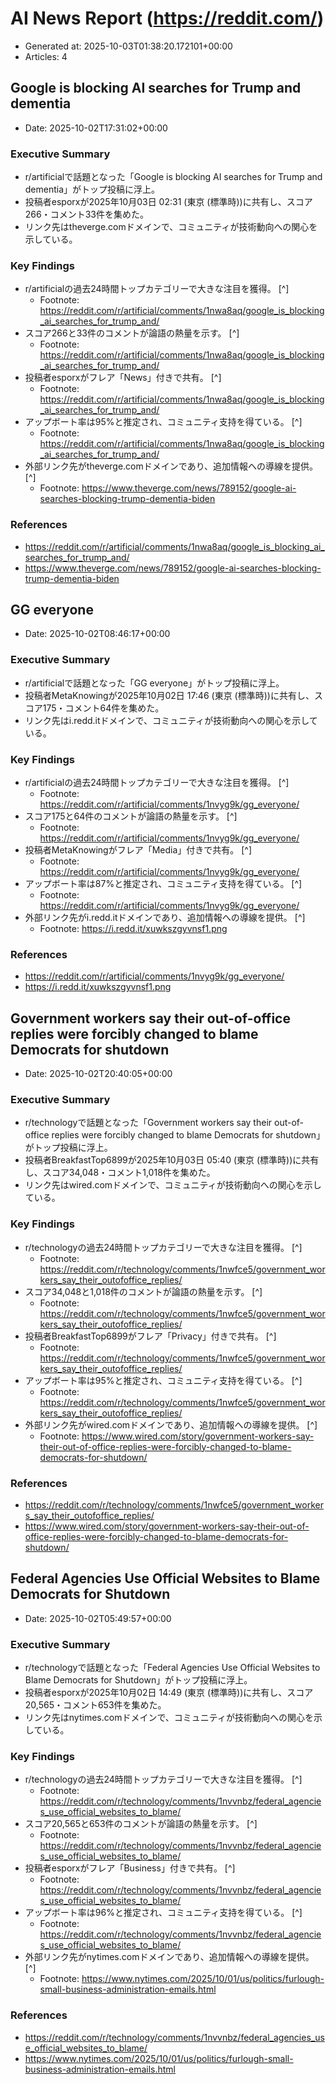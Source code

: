 # AI News Report (https://reddit.com/)

- Generated at: 2025-10-03T01:38:20.172101+00:00
- Articles: 4

## Google is blocking AI searches for Trump and dementia
- Date: 2025-10-02T17:31:02+00:00

### Executive Summary
- r/artificialで話題となった「Google is blocking AI searches for Trump and dementia」がトップ投稿に浮上。
- 投稿者esporxが2025年10月03日 02:31 (東京 (標準時))に共有し、スコア266・コメント33件を集めた。
- リンク先はtheverge.comドメインで、コミュニティが技術動向への関心を示している。

### Key Findings
- r/artificialの過去24時間トップカテゴリーで大きな注目を獲得。 [^]
  - Footnote: https://reddit.com/r/artificial/comments/1nwa8aq/google_is_blocking_ai_searches_for_trump_and/
- スコア266と33件のコメントが論語の熱量を示す。 [^]
  - Footnote: https://reddit.com/r/artificial/comments/1nwa8aq/google_is_blocking_ai_searches_for_trump_and/
- 投稿者esporxがフレア「News」付きで共有。 [^]
  - Footnote: https://reddit.com/r/artificial/comments/1nwa8aq/google_is_blocking_ai_searches_for_trump_and/
- アップボート率は95%と推定され、コミュニティ支持を得ている。 [^]
  - Footnote: https://reddit.com/r/artificial/comments/1nwa8aq/google_is_blocking_ai_searches_for_trump_and/
- 外部リンク先がtheverge.comドメインであり、追加情報への導線を提供。 [^]
  - Footnote: https://www.theverge.com/news/789152/google-ai-searches-blocking-trump-dementia-biden

### References
- https://reddit.com/r/artificial/comments/1nwa8aq/google_is_blocking_ai_searches_for_trump_and/
- https://www.theverge.com/news/789152/google-ai-searches-blocking-trump-dementia-biden

## GG everyone
- Date: 2025-10-02T08:46:17+00:00

### Executive Summary
- r/artificialで話題となった「GG everyone」がトップ投稿に浮上。
- 投稿者MetaKnowingが2025年10月02日 17:46 (東京 (標準時))に共有し、スコア175・コメント64件を集めた。
- リンク先はi.redd.itドメインで、コミュニティが技術動向への関心を示している。

### Key Findings
- r/artificialの過去24時間トップカテゴリーで大きな注目を獲得。 [^]
  - Footnote: https://reddit.com/r/artificial/comments/1nvyg9k/gg_everyone/
- スコア175と64件のコメントが論語の熱量を示す。 [^]
  - Footnote: https://reddit.com/r/artificial/comments/1nvyg9k/gg_everyone/
- 投稿者MetaKnowingがフレア「Media」付きで共有。 [^]
  - Footnote: https://reddit.com/r/artificial/comments/1nvyg9k/gg_everyone/
- アップボート率は87%と推定され、コミュニティ支持を得ている。 [^]
  - Footnote: https://reddit.com/r/artificial/comments/1nvyg9k/gg_everyone/
- 外部リンク先がi.redd.itドメインであり、追加情報への導線を提供。 [^]
  - Footnote: https://i.redd.it/xuwkszgyvnsf1.png

### References
- https://reddit.com/r/artificial/comments/1nvyg9k/gg_everyone/
- https://i.redd.it/xuwkszgyvnsf1.png

## Government workers say their out-of-office replies were forcibly changed to blame Democrats for shutdown
- Date: 2025-10-02T20:40:05+00:00

### Executive Summary
- r/technologyで話題となった「Government workers say their out-of-office replies were forcibly changed to blame Democrats for shutdown」がトップ投稿に浮上。
- 投稿者BreakfastTop6899が2025年10月03日 05:40 (東京 (標準時))に共有し、スコア34,048・コメント1,018件を集めた。
- リンク先はwired.comドメインで、コミュニティが技術動向への関心を示している。

### Key Findings
- r/technologyの過去24時間トップカテゴリーで大きな注目を獲得。 [^]
  - Footnote: https://reddit.com/r/technology/comments/1nwfce5/government_workers_say_their_outofoffice_replies/
- スコア34,048と1,018件のコメントが論語の熱量を示す。 [^]
  - Footnote: https://reddit.com/r/technology/comments/1nwfce5/government_workers_say_their_outofoffice_replies/
- 投稿者BreakfastTop6899がフレア「Privacy」付きで共有。 [^]
  - Footnote: https://reddit.com/r/technology/comments/1nwfce5/government_workers_say_their_outofoffice_replies/
- アップボート率は95%と推定され、コミュニティ支持を得ている。 [^]
  - Footnote: https://reddit.com/r/technology/comments/1nwfce5/government_workers_say_their_outofoffice_replies/
- 外部リンク先がwired.comドメインであり、追加情報への導線を提供。 [^]
  - Footnote: https://www.wired.com/story/government-workers-say-their-out-of-office-replies-were-forcibly-changed-to-blame-democrats-for-shutdown/

### References
- https://reddit.com/r/technology/comments/1nwfce5/government_workers_say_their_outofoffice_replies/
- https://www.wired.com/story/government-workers-say-their-out-of-office-replies-were-forcibly-changed-to-blame-democrats-for-shutdown/

## Federal Agencies Use Official Websites to Blame Democrats for Shutdown
- Date: 2025-10-02T05:49:57+00:00

### Executive Summary
- r/technologyで話題となった「Federal Agencies Use Official Websites to Blame Democrats for Shutdown」がトップ投稿に浮上。
- 投稿者esporxが2025年10月02日 14:49 (東京 (標準時))に共有し、スコア20,565・コメント653件を集めた。
- リンク先はnytimes.comドメインで、コミュニティが技術動向への関心を示している。

### Key Findings
- r/technologyの過去24時間トップカテゴリーで大きな注目を獲得。 [^]
  - Footnote: https://reddit.com/r/technology/comments/1nvvnbz/federal_agencies_use_official_websites_to_blame/
- スコア20,565と653件のコメントが論語の熱量を示す。 [^]
  - Footnote: https://reddit.com/r/technology/comments/1nvvnbz/federal_agencies_use_official_websites_to_blame/
- 投稿者esporxがフレア「Business」付きで共有。 [^]
  - Footnote: https://reddit.com/r/technology/comments/1nvvnbz/federal_agencies_use_official_websites_to_blame/
- アップボート率は96%と推定され、コミュニティ支持を得ている。 [^]
  - Footnote: https://reddit.com/r/technology/comments/1nvvnbz/federal_agencies_use_official_websites_to_blame/
- 外部リンク先がnytimes.comドメインであり、追加情報への導線を提供。 [^]
  - Footnote: https://www.nytimes.com/2025/10/01/us/politics/furlough-small-business-administration-emails.html

### References
- https://reddit.com/r/technology/comments/1nvvnbz/federal_agencies_use_official_websites_to_blame/
- https://www.nytimes.com/2025/10/01/us/politics/furlough-small-business-administration-emails.html
